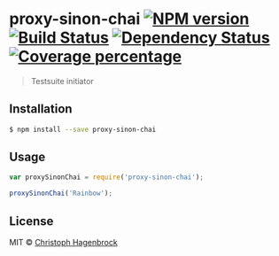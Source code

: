 # proxy-sinon-chai [![NPM version][npm-image]][npm-url] [![Build Status][travis-image]][travis-url] [![Dependency Status][daviddm-image]][daviddm-url] [![Coverage percentage][coveralls-image]][coveralls-url]
> Testsuite initiator

## Installation

```sh
$ npm install --save proxy-sinon-chai
```

## Usage

```js
var proxySinonChai = require('proxy-sinon-chai');

proxySinonChai('Rainbow');
```
## License

MIT © [Christoph Hagenbrock](agebrock.com)


[npm-image]: https://badge.fury.io/js/proxy-sinon-chai.svg
[npm-url]: https://npmjs.org/package/proxy-sinon-chai
[travis-image]: https://travis-ci.org/agebrock/proxy-sinon-chai.svg?branch=master
[travis-url]: https://travis-ci.org/agebrock/proxy-sinon-chai
[daviddm-image]: https://david-dm.org/agebrock/proxy-sinon-chai.svg?theme=shields.io
[daviddm-url]: https://david-dm.org/agebrock/proxy-sinon-chai
[coveralls-image]: https://coveralls.io/repos/agebrock/proxy-sinon-chai/badge.svg
[coveralls-url]: https://coveralls.io/r/agebrock/proxy-sinon-chai

